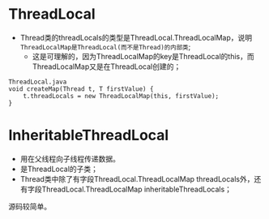 # ThreadLocal
* Thread类的threadLocals的类型是ThreadLocal.ThreadLocalMap，说明`ThreadLocalMap是ThreadLocal(而不是Thread)的内部类`;
    * 这是可理解的，因为ThreadLocalMap的key是ThreadLocal的this，而ThreadLocalMap又是在ThreadLocal创建的；
```
ThreadLocal.java
void createMap(Thread t, T firstValue) {
    t.threadLocals = new ThreadLocalMap(this, firstValue);
}
```

# InheritableThreadLocal
* 用在父线程向子线程传递数据。
* 是ThreadLocal的子类；
* Thread类中除了有字段ThreadLocal.ThreadLocalMap threadLocals外，还有字段ThreadLocal.ThreadLocalMap inheritableThreadLocals；

源码较简单。
